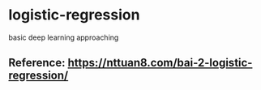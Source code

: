 # logistic-regression
basic deep learning approaching
## Reference: https://nttuan8.com/bai-2-logistic-regression/
